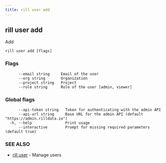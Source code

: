 ```yaml
---
title: rill user add
---
```

## rill user add

Add

```
rill user add [flags]
```

### Flags

```
      --email string     Email of the user
      --org string       Organization
      --project string   Project
      --role string      Role of the user [admin, viewer]
```

### Global flags

```
      --api-token string   Token for authenticating with the admin API
      --api-url string     Base URL for the admin API (default "https://admin.rilldata.io")
  -h, --help               Print usage
      --interactive        Prompt for missing required parameters (default true)
```

### SEE ALSO

* [rill user](user.md)	 - Manage users

